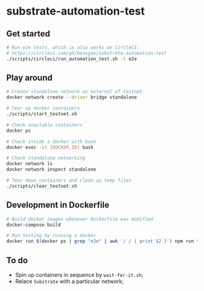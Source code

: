 # substrate-automation-test

## Get started

```bash
# Run e2e tests, which is also works on CircleCI:
# https://circleci.com/gh/benxgao/substrate-automation-test
./scripts/circleci/run_automation_test.sh -t e2e
```

## Play around

```bash
# Create standalone network as external of testnet
docker network create --driver bridge standalone

# Tear up docker containers
./scripts/start_testnet.sh

# Check available containers
docker ps

# Check inside a docker with bash
docker exec -it [DOCKER_ID] bash

# Check standalone networking
docker network ls
docker network inspect standalone

# Tear down containers and clean up temp files
./scripts/clear_testnet.sh
```

## Development in Dockerfile

```bash
# Build docker images whenever Dockerfile was modified
docker-compose build

# Run testing by running a docker
docker run $(docker ps | grep "e2e" | awk '/ / { print $2 }') npm run test:e2e
```

## To do

- Spin up containers in sequence by `wait-for-it.sh`;
- Relace `Substrate` with a particular network;
